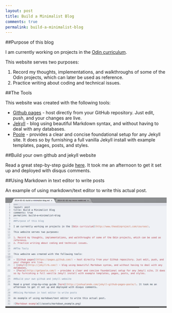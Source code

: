 ```yaml
---
layout: post
title: Build a Minimalist Blog
comments: true
permalink: build-a-minimalist-blog
---
```

##Purpose of this blog

I am currently working on projects in the [Odin curriculum](http://www.theodinproject.com/courses). 

This website serves two purposes:

1. Record my thoughts, implementations, and walkthroughs of some of the Odin projects, which can later be used as reference.
2. Practice writing about coding and technical issues.

<!--more-->

##The Tools

This website was created with the following tools:

- [Github pages](https://pages.github.com/) - host directly from your GitHub repository. Just edit, push, and your changes are live.
- [Jekyll](http://jekyllrb.com/) - blog using beautiful Markdown syntax, and without having to deal with any databases.
- [Poole](http://getpoole.com/) - provides a clear and concise foundational setup for any Jekyll site. It does so by furnishing a full vanilla Jekyll install with example templates, pages, posts, and styles.

##Build your own github and jekyll website

Read a great step-by-step guide [here](http://joshualande.com/jekyll-github-pages-poole/). It took me an afternoon to get it set up and deployed with disqus comments.

##Using Markdown in text editor to write posts

An example of using markdown/text editor to write this actual post.

![Markdown example](/assets/markdown_example.png)